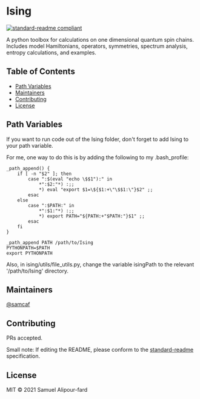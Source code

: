 # Ising

[![standard-readme compliant](https://img.shields.io/badge/standard--readme-OK-green.svg?style=flat-square)](https://github.com/RichardLitt/standard-readme)

A python toolbox for calculations on one dimensional quantum spin chains. Includes model Hamiltonians, operators, symmetries, spectrum analysis, entropy calculations, and examples.


## Table of Contents

- [Path Variables](#pathvars)
- [Maintainers](#maintainers)
- [Contributing](#contributing)
- [License](#license)


## <a name="pathvars"></a> Path Variables
If you want to run code out of the Ising folder, don't forget to add Ising to your path variable.

For me, one way to do this is by adding the following to my .bash_profile:
```
_path_append() {
    if [ -n "$2" ]; then
        case ":$(eval "echo \$$1"):" in
            *":$2:"*) :;;
            *) eval "export $1=\${$1:+\"\$$1:\"}$2" ;;
        esac
    else
        case ":$PATH:" in
            *":$1:"*) :;;
            *) export PATH="${PATH:+"$PATH:"}$1" ;;
        esac
    fi
}

_path_append PATH /path/to/Ising
PYTHONPATH=$PATH
export PYTHONPATH
```
Also, in ising/utils/file_utils.py, change the variable isingPath to the relevant '/path/to/Ising' directory.


## <a name="maintainers"></a> Maintainers

[@samcaf](https://github.com/samcaf)

## <a name="contributing"></a> Contributing

PRs accepted.

Small note: If editing the README, please conform to the [standard-readme](https://github.com/RichardLitt/standard-readme) specification.

## <a name="license"></a> License

MIT © 2021 Samuel Alipour-fard

